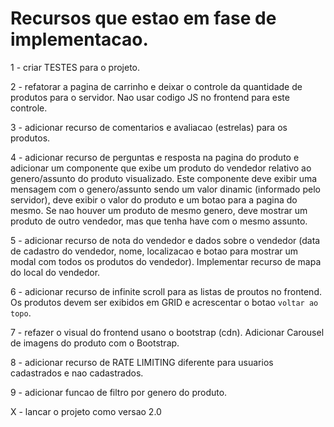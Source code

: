 # Recursos que estao em fase de implementacao.

1 - criar TESTES para o projeto.

2 - refatorar a pagina de carrinho e deixar o controle da quantidade de produtos 
    para o servidor. Nao usar codigo JS no frontend para este controle.

3 - adicionar recurso de comentarios e avaliacao (estrelas) para os produtos.

4 - adicionar recurso de perguntas e resposta na pagina do produto e adicionar um componente 
    que exibe um produto do vendedor relativo ao genero/assunto do produto visualizado. 
    Este componente deve exibir uma mensagem com o genero/assunto sendo um valor dinamic 
    (informado pelo servidor), deve exibir o valor do produto e um botao para a pagina do mesmo.
    Se nao houver um produto de mesmo genero, deve mostrar um produto de outro vendedor, mas que
    tenha have com o mesmo assunto.

5 - adicionar recurso de nota do vendedor e dados sobre o vendedor (data de cadastro do vendedor,
    nome, localizacao e botao para mostrar um modal com todos os produtos do vendedor).
    Implementar recurso de mapa do local do vendedor.

6 - adicionar recurso de infinite scroll para as listas de proutos no frontend.
    Os produtos devem ser exibidos em GRID e acrescentar o botao `voltar ao topo`.

7 - refazer o visual do frontend usano o bootstrap (cdn). Adicionar Carousel de imagens
    do produto com o Bootstrap.

8 - adicionar recurso de RATE LIMITING diferente para usuarios cadastrados e
    nao cadastrados.

9 - adicionar funcao de filtro por genero do produto.

X - lancar o projeto como versao 2.0